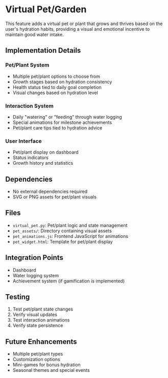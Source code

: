 # Virtual Pet/Garden

This feature adds a virtual pet or plant that grows and thrives based on the user's hydration habits, providing a visual and emotional incentive to maintain good water intake.

## Implementation Details

### Pet/Plant System
- Multiple pet/plant options to choose from
- Growth stages based on hydration consistency
- Health status tied to daily goal completion
- Visual changes based on hydration level

### Interaction System
- Daily "watering" or "feeding" through water logging
- Special animations for milestone achievements
- Pet/plant care tips tied to hydration advice

### User Interface
- Pet/plant display on dashboard
- Status indicators
- Growth history and statistics

## Dependencies
- No external dependencies required
- SVG or PNG assets for pet/plant visuals

## Files
- `virtual_pet.py`: Pet/plant logic and state management
- `pet_assets/`: Directory containing visual assets
- `pet_animations.js`: Frontend JavaScript for animations
- `pet_widget.html`: Template for pet/plant display

## Integration Points
- Dashboard
- Water logging system
- Achievement system (if gamification is implemented)

## Testing
1. Test pet/plant state changes
2. Verify visual updates
3. Test interaction animations
4. Verify state persistence

## Future Enhancements
- Multiple pet/plant types
- Customization options
- Mini-games for bonus hydration
- Seasonal themes and special events

